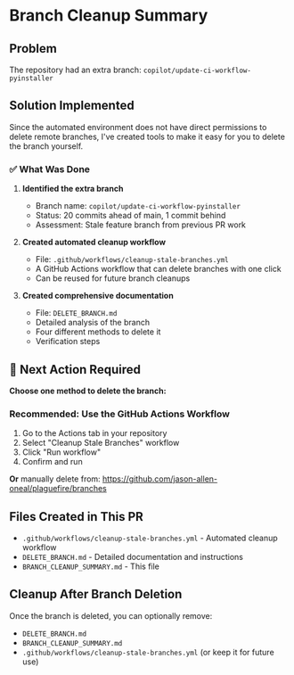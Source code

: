# Branch Cleanup Summary

## Problem
The repository had an extra branch: `copilot/update-ci-workflow-pyinstaller`

## Solution Implemented

Since the automated environment does not have direct permissions to delete remote branches, I've created tools to make it easy for you to delete the branch yourself.

### ✅ What Was Done

1. **Identified the extra branch**
   - Branch name: `copilot/update-ci-workflow-pyinstaller`
   - Status: 20 commits ahead of main, 1 commit behind
   - Assessment: Stale feature branch from previous PR work

2. **Created automated cleanup workflow**
   - File: `.github/workflows/cleanup-stale-branches.yml`
   - A GitHub Actions workflow that can delete branches with one click
   - Can be reused for future branch cleanups

3. **Created comprehensive documentation**
   - File: `DELETE_BRANCH.md`
   - Detailed analysis of the branch
   - Four different methods to delete it
   - Verification steps

## 🎯 Next Action Required

**Choose one method to delete the branch:**

### Recommended: Use the GitHub Actions Workflow
1. Go to the Actions tab in your repository
2. Select "Cleanup Stale Branches" workflow
3. Click "Run workflow"
4. Confirm and run

**Or** manually delete from: https://github.com/jason-allen-oneal/plaguefire/branches

## Files Created in This PR

- `.github/workflows/cleanup-stale-branches.yml` - Automated cleanup workflow
- `DELETE_BRANCH.md` - Detailed documentation and instructions
- `BRANCH_CLEANUP_SUMMARY.md` - This file

## Cleanup After Branch Deletion

Once the branch is deleted, you can optionally remove:
- `DELETE_BRANCH.md`
- `BRANCH_CLEANUP_SUMMARY.md`
- `.github/workflows/cleanup-stale-branches.yml` (or keep it for future use)
